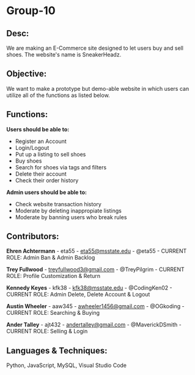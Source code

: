 # Group-10

## Desc:

We are making an E-Commerce site designed to let users buy and sell shoes. The website's name is SneakerHeadz.

## Objective:

We want to make a prototype but demo-able website in which users can utilize all of the functions as listed below.

## Functions:

**Users should be able to:**

* Register an Account
* Login/Logout
* Put up a listing to sell shoes
* Buy shoes
* Search for shoes via tags and filters
* Delete their account
* Check their order history

**Admin users should be able to:**

* Check website transaction history
* Moderate by deleting inappropiate listings
* Moderate by banning users who break rules

## Contributors:

**Ehren Achtermann** - eta55 - eta55@msstate.edu - @eta55 - CURRENT ROLE: Admin Ban & Admin Backlog

**Trey Fullwood** - treyfullwood3@gmail.com - @TreyPilgrim - CURRENT ROLE: Profile Customization & Return

**Kennedy Keyes** - kfk38 - kfk38@msstate.edu - @CodingKen02 - CURRENT ROLE: Admin Delete, Delete Account & Logout

**Austin Wheeler** - aaw345 - awheeler1456@gmail.com - @OGkoding - CURRENT ROLE: Searching & Buying

**Ander Talley** - ajt432 - andertalley@gmail.com - @MaverickDSmith - CURRENT ROLE: Selling & Login

  
## Languages & Techniques:

Python, JavaScript, MySQL, Visual Studio Code
